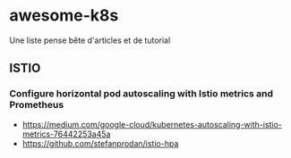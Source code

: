 # awesome-k8s

Une liste pense bête d'articles et de tutorial

## ISTIO

### Configure horizontal pod autoscaling with Istio metrics and Prometheus

* https://medium.com/google-cloud/kubernetes-autoscaling-with-istio-metrics-76442253a45a
* https://github.com/stefanprodan/istio-hpa



